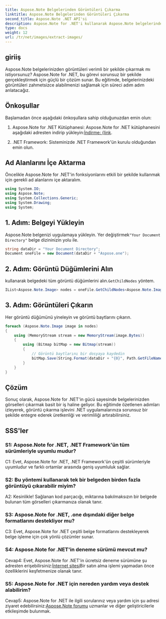 ```yaml
---
title: Aspose.Note Belgelerinden Görüntüleri Çıkarma
linktitle: Aspose.Note Belgelerinden Görüntüleri Çıkarma
second_title: Aspose.Note .NET API'si
description: Aspose.Note for .NET'i kullanarak Aspose.Note belgelerinden görüntüleri zahmetsizce nasıl çıkaracağınızı öğrenin. Bu kapsamlı eğitimle belge işleme yeteneklerinizi geliştirin.
type: docs
weight: 12
url: /tr/net/images/extract-images/
---
```

## giriiş

Aspose.Note belgelerinizden görüntüleri verimli bir şekilde çıkarmak mı istiyorsunuz? Aspose.Note for .NET, bu görevi sorunsuz bir şekilde gerçekleştirmek için güçlü bir çözüm sunar. Bu eğitimde, belgelerinizdeki görüntüleri zahmetsizce alabilmenizi sağlamak için süreci adım adım anlatacağız.

## Önkoşullar

Başlamadan önce aşağıdaki önkoşullara sahip olduğunuzdan emin olun:

1.  Aspose.Note for .NET Kütüphanesi: Aspose.Note for .NET kütüphanesini aşağıdaki adresten indirip yükleyin:[İndirme: {link](https://releases.aspose.com/note/net/).
   
2. .NET Framework: Sisteminizde .NET Framework'ün kurulu olduğundan emin olun.

## Ad Alanlarını İçe Aktarma

Öncelikle Aspose.Note for .NET'in fonksiyonlarını etkili bir şekilde kullanmak için gerekli ad alanlarını içe aktaralım.

```csharp
using System.IO;
using Aspose.Note;
using System.Collections.Generic;
using System.Drawing;
using System;
```

## 1. Adım: Belgeyi Yükleyin

 Aspose.Note belgenizi uygulamaya yükleyin. Yer değiştirmek`"Your Document Directory"` belge dizininizin yolu ile.

```csharp
string dataDir = "Your Document Directory";
Document oneFile = new Document(dataDir + "Aspose.one");
```

## 2. Adım: Görüntü Düğümlerini Alın

 kullanarak belgedeki tüm görüntü düğümlerini alın.`GetChildNodes` yöntem.

```csharp
IList<Aspose.Note.Image> nodes = oneFile.GetChildNodes<Aspose.Note.Image>();
```

## 3. Adım: Görüntüleri Çıkarın

Her görüntü düğümünü yineleyin ve görüntü baytlarını çıkarın.

```csharp
foreach (Aspose.Note.Image image in nodes)
{
    using (MemoryStream stream = new MemoryStream(image.Bytes))
    {
        using (Bitmap bitMap = new Bitmap(stream))
        {
            // Görüntü baytlarını bir dosyaya kaydedin
            bitMap.Save(String.Format(dataDir + "{0}", Path.GetFileName(image.FileName)));
        }
    }
}
```

## Çözüm

Sonuç olarak, Aspose.Note for .NET'in gücü sayesinde belgelerinizden görselleri çıkarmak basit bir iş haline geliyor. Bu eğitimde özetlenen adımları izleyerek, görüntü çıkarma işlevini .NET uygulamalarınıza sorunsuz bir şekilde entegre ederek üretkenliği ve verimliliği artırabilirsiniz.

## SSS'ler

### S1: Aspose.Note for .NET, .NET Framework'ün tüm sürümleriyle uyumlu mudur?

C1: Evet, Aspose.Note for .NET, .NET Framework'ün çeşitli sürümleriyle uyumludur ve farklı ortamlar arasında geniş uyumluluk sağlar.

### S2: Bu yöntemi kullanarak tek bir belgeden birden fazla görüntüyü çıkarabilir miyim?

A2: Kesinlikle! Sağlanan kod parçacığı, miktarına bakılmaksızın bir belgede bulunan tüm görselleri çıkarmanıza olanak tanır.

### S3: Aspose.Note for .NET, .one dışındaki diğer belge formatlarını destekliyor mu?

C3: Evet, Aspose.Note for .NET çeşitli belge formatlarını destekleyerek belge işleme için çok yönlü çözümler sunar.

### S4: Aspose.Note for .NET'in deneme sürümü mevcut mu?

 Cevap4: Evet, Aspose.Note for .NET'in ücretsiz deneme sürümüne şu adresten erişebilirsiniz:[İnternet sitesi](https://releases.aspose.com/)Bir satın alma işlemi yapmadan önce özelliklerini keşfetmenize olanak tanır.

### S5: Aspose.Note for .NET için nereden yardım veya destek alabilirim?

 Cevap5: Aspose.Note for .NET ile ilgili sorularınız veya yardım için şu adresi ziyaret edebilirsiniz:[Aspose.Note forumu](https://forum.aspose.com/c/note/28) uzmanlar ve diğer geliştiricilerle etkileşimde bulunmak.